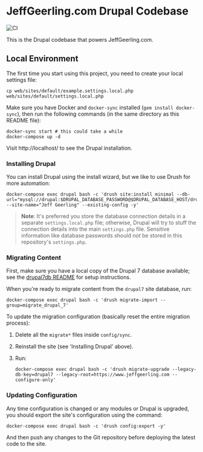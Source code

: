 # JeffGeerling.com Drupal Codebase

![CI](https://github.com/geerlingguy/jeffgeerling-com/workflows/CI/badge.svg?branch=master&event=push)

This is the Drupal codebase that powers JeffGeerling.com.

## Local Environment

The first time you start using this project, you need to create your local settings file:

    cp web/sites/default/example.settings.local.php web/sites/default/settings.local.php

Make sure you have Docker and `docker-sync` installed (`gem install docker-sync`), then run the following commands (in the same directory as this README file):

    docker-sync start # this could take a while
    docker-compose up -d

Visit http://localhost/ to see the Drupal installation.

### Installing Drupal

You can install Drupal using the install wizard, but we like to use Drush for more automation:

    docker-compose exec drupal bash -c 'drush site:install minimal --db-url="mysql://drupal:$DRUPAL_DATABASE_PASSWORD@$DRUPAL_DATABASE_HOST/drupal" --site-name="Jeff Geerling" --existing-config -y'

> **Note**: It's preferred you store the database connection details in a separate `settings.local.php` file; otherwise, Drupal will try to stuff the connection details into the main `settings.php` file. Sensitive information like database passwords should _not_ be stored in this repository's `settings.php`.

### Migrating Content

First, make sure you have a local copy of the Drupal 7 database available; see the [drupal7db README](drupal7db/README.md) for setup instructions.

When you're ready to migrate content from the `drupal7` site database, run:

    docker-compose exec drupal bash -c 'drush migrate-import --group=migrate_drupal_7'

To update the migration configuration (basically reset the entire migration process):

  1. Delete all the `migrate*` files inside `config/sync`.
  2. Reinstall the site (see 'Installing Drupal' above).
  3. Run:

     ```
     docker-compose exec drupal bash -c 'drush migrate-upgrade --legacy-db-key=drupal7 --legacy-root=https://www.jeffgeerling.com --configure-only'
     ```

### Updating Configuration

Any time configuration is changed or any modules or Drupal is upgraded, you should export the site's configuration using the command:

    docker-compose exec drupal bash -c 'drush config:export -y'

And then push any changes to the Git repository before deploying the latest code to the site.
